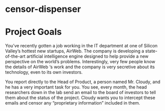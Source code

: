 # censor-dispenser

# Project Goals

You’ve recently gotten a job working in the IT department at one of Silicon Valley’s hottest new startups, AirWeb. The company is developing a state-of-the-art artificial intelligence engine designed to help provide a new perspective on the world’s problems. Interestingly, very few people know the details of AirWeb ‘s work and the company is very secretive about its technology, even to its own investors.

You report directly to the Head of Product, a person named Mr. Cloudy, and he has a very important task for you. You see, every month, the head researchers down in the lab send an email to the board of investors to tell them about the status of the project. Cloudy wants you to intercept these emails and censor any “proprietary information” included in them.
